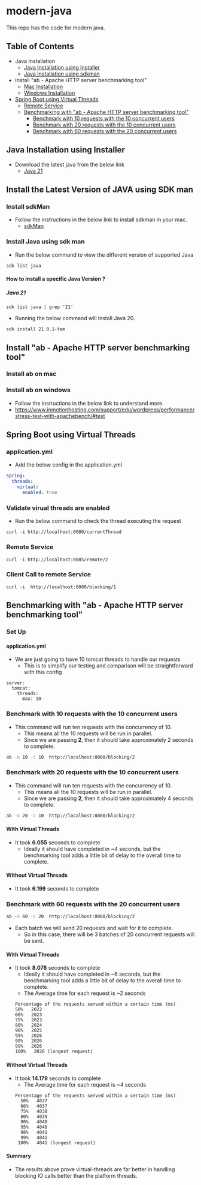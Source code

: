 # modern-java

This repo has the code for modern java.

## Table of Contents

- Java Installation
  - [Java Installation using Installer](#java-installation-using-installer)
  - [Java Installation using sdkman](#install-java-using-sdk-man)
- Install "ab - Apache HTTP server benchmarking tool"
  - [Mac Installation](#install-ab-on-mac)
  - [Windows Installation](#install-ab-on-windows)
- [Spring Boot using Virtual Threads](#spring-boot-using-virtual-threads)
  - [Remote Service](#remote-service)
  - [Benchmarking with "ab - Apache HTTP server benchmarking tool"](#benchmarking-with-ab---apache-http-server-benchmarking-tool)
    - [Benchmark with 10 requests with the 10 concurrent users ](#benchmark-with-10-requests-with-the-10-concurrent-users-)
    - [Benchmark with 20 requests with the 10 concurrent users](#benchmark-with-20-requests-with-the-10-concurrent-users)
    - [Benchmark with 60 requests with the 20 concurrent users](#benchmark-with-60-requests-with-the-20-concurrent-users)

## Java Installation using Installer

- Download the latest java from the below link
  - [Java 21](https://www.oracle.com/java/technologies/downloads/)

## Install the Latest Version of JAVA using SDK man

### Install sdkMan

- Follow the instructions in the below link to install sdkman in your mac.
  - [sdkMan](https://sdkman.io/install)

### Install Java using sdk man

- Run the below command to view the different version of supported Java
```agsl
sdk list java
```
#### How to install a specific Java Version ?

##### Java 21

```linux
sdk list java | grep '21'
```
- Running the below command will install Java 20.

```linux
sdk install 21.0.1-tem
```

## Install "ab - Apache HTTP server benchmarking tool"

### Install ab on mac

### Install ab on windows
- Follow the instructions in the below link to understand more.
- https://www.inmotionhosting.com/support/edu/wordpress/performance/stress-test-with-apachebench/#test

## Spring Boot using Virtual Threads

### application.yml

- Add the below config in the application.yml

```yml
spring:
  threads:
    virtual:
      enabled: true
```

### Validate virual threads are enabled

- Run the below command to check the thread executing the request

```curl
curl -i http://localhost:8080/currentThread  
```

### Remote Service

```curl
curl -i http://localhost:8085/remote/2  
```

### Client Call to remote Service

```curl
curl -i  http://localhost:8080/blocking/1
```

## Benchmarking with "ab - Apache HTTP server benchmarking tool"

### Set Up

#### application.yml

- We are just going to have 10 tomcat threads to handle our requests
  - This is to simplify our testing and comparison will be straightforward with this config
```
server:
  tomcat:
    threads:
      max: 10
```

### Benchmark with 10 requests with the 10 concurrent users

- This command will run ten requests with the concurrency of 10.
  - This means all the 10 requests will be run in parallel.
  - Since we are passing **2**, then it should take approximately 2 seconds to complete.

```bash
ab -n 10 -c 10  http://localhost:8080/blocking/2
```

### Benchmark with 20 requests with the 10 concurrent users

- This command will run ten requests with the concurrency of 10.
  - This means all the 10 requests will be run in parallel.
  - Since we are passing **2**, then it should take approximately 4 seconds to complete.

```bash
ab -n 20 -c 10  http://localhost:8080/blocking/2
```

#### With Virtual Threads

- It took **6.055** seconds to complete
  - Ideally it should have completed in ~4 seconds, but the benchmarking tool adds a little bit of delay to the overall time to complete.

#### Without Virtual Threads

- It took **6.199** seconds to complete

### Benchmark with 60 requests with the 20 concurrent users

```bash
ab -n 60 -c 20  http://localhost:8080/blocking/2
```
- Each batch we will send 20 requests and wait for it to complete.
  - So in this case, there will be 3 batches of 20 concurrent requests will be sent.

#### With Virtual Threads

- It took **8.078** seconds to complete
  - Ideally it should have completed in ~6 seconds, but the benchmarking tool adds a little bit of delay to the overall time to complete.
  - The Average time for each request is ~2 seconds
  ```text
  Percentage of the requests served within a certain time (ms)
  50%   2022
  66%   2023
  75%   2023
  80%   2024
  90%   2025
  95%   2026
  98%   2026
  99%   2026
  100%   2026 (longest request)
  ```

#### Without Virtual Threads

- It took **14.179** seconds to complete
  - The Average time for each request is ~4 seconds
  ```text
  Percentage of the requests served within a certain time (ms)
    50%   4037
    66%   4037
    75%   4038
    80%   4039
    90%   4040
    95%   4040
    98%   4041
    99%   4041
   100%   4041 (longest request)
  
  ```

#### Summary

- The results above prove virtual-threads are far better in handling blocking IO calls better than the platform threads.